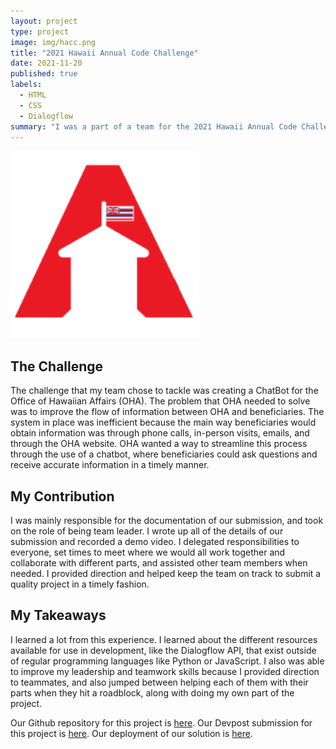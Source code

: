```yaml
---
layout: project
type: project
image: img/hacc.png
title: "2021 Hawaii Annual Code Challenge"
date: 2021-11-20
published: true
labels:
  - HTML
  - CSS
  - Dialogflow
summary: "I was a part of a team for the 2021 Hawaii Annual Code Challenge where we built a chatbot for the Office of Hawaiian Affairs."
---
```


<div class="text-center p-4">
  <img src="../img/hacc.png" class="img-thumbnail" >
</div>

## The Challenge
The challenge that my team chose to tackle was creating a ChatBot for the Office of Hawaiian Affairs (OHA). The problem that OHA needed to solve was to improve the flow of information between OHA and beneficiaries. The system in place was inefficient because the main way beneficiaries would obtain information was through phone calls, in-person visits, emails, and through the OHA website. OHA wanted a way to streamline this process through the use of a chatbot, where beneficiaries could ask questions and receive accurate information in a timely manner. 

## My Contribution
I was mainly responsible for the documentation of our submission, and took on the role of being team leader. I wrote up all of the details of our submission and recorded a demo video. I delegated responsibilities to everyone, set times to meet where we would all work together and collaborate with different parts, and assisted other team members when needed. I provided direction and helped keep the team on track to submit a quality project in a timely fashion. 

## My Takeaways
I learned a lot from this experience. I learned about the different resources available for use in development, like the Dialogflow API, that exist outside of regular programming languages like Python or JavaScript. I also was able to improve my leadership and teamwork skills because I provided direction to teammates, and also jumped between helping each of them with their parts when they hit a roadblock, along with doing my own part of the project. 

Our Github repository for this project is [here](https://github.com/HACC2021/MGK).
Our Devpost submission for this project is [here](https://devpost.com/software/mgk).
Our deployment of our solution is [here](https://hacc2021.github.io/MGK/).
